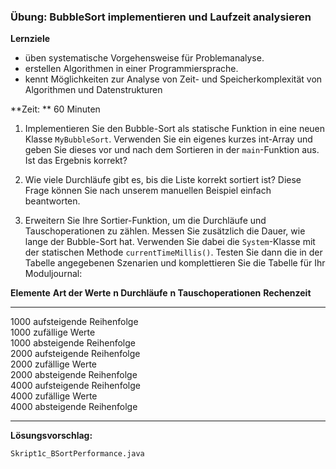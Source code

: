 ### Übung: BubbleSort implementieren und Laufzeit analysieren

**Lernziele**

* üben systematische Vorgehensweise für Problemanalyse.
* erstellen Algorithmen in einer Programmiersprache.
* kennt Möglichkeiten zur Analyse von Zeit- und Speicherkomplexität von Algorithmen und Datenstrukturen

**Zeit: ** 60 Minuten

1.  Implementieren Sie den Bubble-Sort als statische Funktion in eine neuen Klasse `MyBubbleSort`. Verwenden Sie ein eigenes kurzes int-Array und geben Sie dieses vor und nach dem Sortieren in der `main`-Funktion aus. Ist das Ergebnis korrekt?

2.  Wie viele Durchläufe gibt es, bis die Liste korrekt sortiert ist? Diese Frage können Sie nach unserem manuellen Beispiel einfach beantworten. 

3. Erweitern Sie Ihre Sortier-Funktion, um die Durchläufe und
Tauschoperationen zu zählen. Messen Sie zusätzlich die Dauer, wie lange
der Bubble-Sort hat. Verwenden Sie dabei die `System`-Klasse mit der
statischen Methode `currentTimeMillis()`. Testen Sie dann die in der
Tabelle angegebenen Szenarien und komplettieren Sie die Tabelle für Ihr Moduljournal:

  **Elemente**   **Art der Werte**          **n Durchläufe**   **n Tauschoperationen**   **Rechenzeit**
  -------------- -------------------------- ------------------ ------------------------- ----------------
  1000           aufsteigende Reihenfolge                                                
  1000           zufällige Werte                                                         
  1000           absteigende Reihenfolge                                                 
  2000           aufsteigende Reihenfolge                                                
  2000           zufällige Werte                                                         
  2000           absteigende Reihenfolge                                                 
  4000           aufsteigende Reihenfolge                                                
  4000           zufällige Werte                                                         
  4000           absteigende Reihenfolge                                                 
  -------------- -------------------------- ------------------ ------------------------- ----------------

	
**Lösungsvorschlag:**
	
`Skript1c_BSortPerformance.java`